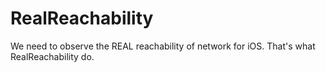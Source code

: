 # RealReachability
We need to observe the REAL reachability of network for iOS. That's what RealReachability do.
